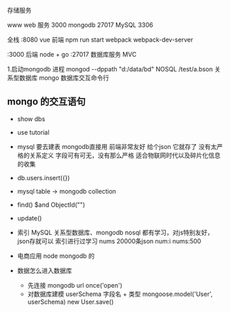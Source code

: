 存储服务

www web 服务 3000
mongodb 27017
MySQL 3306

全栈
:8080 vue 前端 npm run start
webpack webpack-dev-server

:3000 后端 node + go
:27017 数据库服务
MVC

1.启动mongodb 进程
  mongod --dppath "d:/data/bd"
  NOSQL /test/a.bson
  关系型数据库
  mongo 数据库交互命令行

## mongo 的交互语句
- show dbs
- use tutorial
- mysql 要去建表
  mongodb直接用
  前端非常友好
  给个json 它就存了 没有太严格的关系定义 字段可有可无，没有那么严格 适合物联网时代以及碎片化信息的收集
- db.users.insert({})
- mysql table -> mongodb collection
- find()
  $and
  ObjectId("")
- update()
- 索引
  MySQL 关系型数据库、mongodb nosql 都有学习，对js特别友好，json存就可以
  索引进行过学习
  nums 20000条json num:i
  nums:500

- 电商应用
  node mongodb 的

- 数据怎么进入数据库
  - 先连接
    mongodb url once('open')
  - 对数据库建模
    userSchema 字段名 + 类型
    mongoose.model('User', userSchema)
    new User.save()